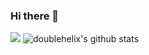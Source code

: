 ### Hi there 👋

<!--
**doublehelix/doublehelix** is a ✨ _special_ ✨ repository because its `README.md` (this file) appears on your GitHub profile.

Here are some ideas to get you started:

- 🔭 I’m currently working on ...
- 🌱 I’m currently learning ...
- 👯 I’m looking to collaborate on ...
- 🤔 I’m looking for help with ...
- 💬 Ask me about ...
- 📫 How to reach me: ...
- 😄 Pronouns: ...
- ⚡ Fun fact: ...
-->

![](https://vistr.dev/badge?repo=doublehelix.doublehelix) 
![doublehelix's github stats](https://github-readme-stats.vercel.app/api?username=doublehelix&show_icons=true&theme=dracula)
